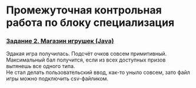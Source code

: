# Промежуточная контрольная работа по блоку специализация

### [Задание 2. Магазин игрушек (Java)](src/main/java/task.md)

Эдакая игра получилась. Подсчёт очков совсем примитивный. Максимальный бал получится, если из всех доступных 
призов вытянешь все одного типа.  
Не стал делать пользовательский ввод, как-то уныло совсем, зато файл игры можно подключить csv-файликом.  
